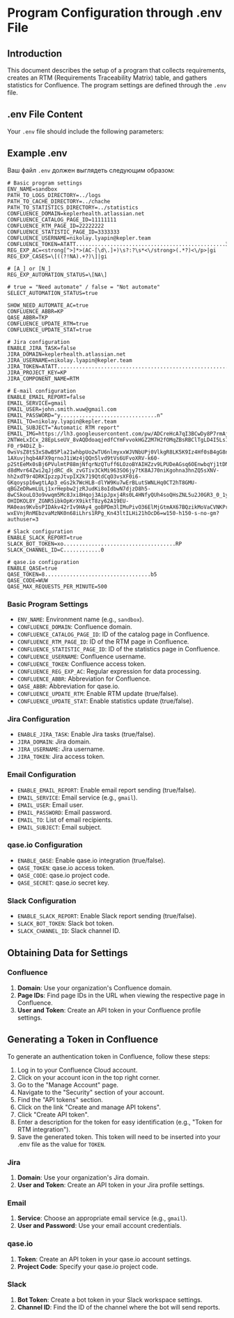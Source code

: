 # Program Configuration through .env File

## Introduction
This document describes the setup of a program that collects requirements, creates an RTM (Requirements Traceability Matrix) table, and gathers statistics for Confluence. The program settings are defined through the `.env` file.

## .env File Content
Your `.env` file should include the following parameters:

## Example .env
Ваш файл `.env` должен выглядеть следующим образом:

```
# Basic program settings
ENV_NAME=sandbox
PATH_TO_LOGS_DIRECTORY=../logs
PATH_TO_CACHE_DIRECTORY=../chache
PATH_TO_STATISTICS_DIRECTORY=../statistics
CONFLUENCE_DOMAIN=keplerhealth.atlassian.net
CONFLUENCE_CATALOG_PAGE_ID=11111111
CONFLUENCE_RTM_PAGE_ID=22222222
CONFLUENCE_STATISTIC_PAGE_ID=3333333
CONFLUENCE_USERNAME=nikolay.lyapin@kepler.team
CONFLUENCE_TOKEN=ATATT................................................35BE
REG_EXP_AC=<strong[^>]*>(AC-[\d\.]+)\s?:?\s*<\/strong>(.*?)<\/p>|gi
REG_EXP_CASES=\[((?!NA).+?)\]|gi

# [A_] or [N_]
REG_EXP_AUTOMATION_STATUS=\[NA\]

# true = "Need automate" / false = "Not automate"
SELECT_AUTOMATION_STATUS=true

SHOW_NEED_AUTOMATE_AC=true
CONFLUENCE_ABBR=KP
QASE_ABBR=TKP
CONFLUENCE_UPDATE_RTM=true
CONFLUENCE_UPDATE_STAT=true

# Jira configuration
ENABLE_JIRA_TASK=false
JIRA_DOMAIN=keplerhealth.atlassian.net
JIRA_USERNAME=nikolay.lyapin@kepler.team
JIRA_TOKEN=ATATT........................................................35BE
JIRA_PROJECT_KEY=KP
JIRA_COMPONENT_NAME=RTM

# E-mail configuration
ENABLE_EMAIL_REPORT=false
EMAIL_SERVICE=gmail
EMAIL_USER=john.smith.wuw@gmail.com
EMAIL_PASSWORD="y...............................n"
EMAIL_TO=nikolay.lyapin@kepler.team
EMAIL_SUBJECT="Automatic RTM report"
EMAIL_IMG=https://lh3.googleusercontent.com/pw/ADCreHcA7qI3BCwDy8P7rmAj1v59lBPym0NjrMY7T2WVYk8dOmb_GTozVf_GaLlPE8Fw3i3Tj15LYKrm4KXclKe4yy-2NTWeLxICx_28EpLseUV_8vAQDdoaqjedfCYmFvvokHGZ2M7H2fOMqZBsRBClTgLD4I5Ls1AQ7fhQ3QctqhXtx3zjayooZ6waAG7i4vFBew-F0_r94DiZ_b-0wsVsZ8tS3xS8wB5Pla21whbpUo2wTU6nlmyxxWJVNbUPj0VlkgR8LK5K9Iz4Hf0sB4gG8nmI3S0nH81TW46Z7a1PS6A9Bgx613OAPCVYSTS1eXpFibpbVIPAVvF3EAC1XzV6gB-1AXuvjhqb4AFX9qrnoJ1iWz4jQQn5lvd9tVs6UFvoXRV-k60-p2StEeMx0sBj6PVulmtP88mjNfqrNzQTuff6LOzoBYAIHZzv9LPUDeAGsq6OEnwbqYj1tDNDNhN6OkEOyDv_Omyjuk0lqpWuHQ-d8dMvr64Zwi2qJjdRC_dk_zvGTiv3CkMi963SO6jy7tK8AJ70niKgohna3hnZQ5sXNV-hh2xdT9r4DRKIpzzpJtvpIX2k719QtdCqO3vsXF0i6-GKqoysp16wgtLAp3_eGs2k7WcHLB-dlYW9Ku7wErBLutSWNLHq0CT2hT8GMU-qBGZeDRwmLULj1xrHepbw2jzRJudKi8oIdbwN7djzD8h5-8wCSkouLO3o9vwqm5Mc8Jxi8Hqoj3AipJpxj4Rs0L4HNfyQUh4soQHsZNL5u2J0GR3_0_1y7Tqipt3-OHIDKOL8Y_ZGNR5ibkOpKrX9iktT8zy62A19EU-MA0eas9KvbsPIDAkv42rIv9HAy4_goBPDm3lIMuPivO36ElMjGtmAX67BQzikMoVaCVNKPrHD2suQrvDBy2ARz4CBlrAbviUkjXMQb66ngPw8F8EnytSFBaXwDvN9LKF_il-wxEVnjRnMEbzvaMzNK0n68iLhrs1RPg_Kn43ltILHi21hOcD6=w150-h150-s-no-gm?authuser=3

# Slack configuration
ENABLE_SLACK_REPORT=true
SLACK_BOT_TOKEN=xo....................................RP
SLACK_CHANNEL_ID=C............0

# qase.io configuration
ENABLE_QASE=true
QASE_TOKEN=8..................................b5
QASE_CODE=WUW
QASE_MAX_REQUESTS_PER_MINUTE=500
```

### Basic Program Settings
- `ENV_NAME`: Environment name (e.g., `sandbox`).
- `CONFLUENCE_DOMAIN`: Confluence domain.
- `CONFLUENCE_CATALOG_PAGE_ID`: ID of the catalog page in Confluence.
- `CONFLUENCE_RTM_PAGE_ID`: ID of the RTM page in Confluence.
- `CONFLUENCE_STATISTIC_PAGE_ID`: ID of the statistics page in Confluence.
- `CONFLUENCE_USERNAME`: Confluence username.
- `CONFLUENCE_TOKEN`: Confluence access token.
- `CONFLUENCE_REG_EXP_AC`: Regular expression for data processing.
- `CONFLUENCE_ABBR`: Abbreviation for Confluence.
- `QASE_ABBR`: Abbreviation for qase.io.
- `CONFLUENCE_UPDATE_RTM`: Enable RTM update (true/false).
- `CONFLUENCE_UPDATE_STAT`: Enable statistics update (true/false).

### Jira Configuration
- `ENABLE_JIRA_TASK`: Enable Jira tasks (true/false).
- `JIRA_DOMAIN`: Jira domain.
- `JIRA_USERNAME`: Jira username.
- `JIRA_TOKEN`: Jira access token.

### Email Configuration
- `ENABLE_EMAIL_REPORT`: Enable email report sending (true/false).
- `EMAIL_SERVICE`: Email service (e.g., `gmail`).
- `EMAIL_USER`: Email user.
- `EMAIL_PASSWORD`: Email password.
- `EMAIL_TO`: List of email recipients.
- `EMAIL_SUBJECT`: Email subject.

### qase.io Configuration
- `ENABLE_QASE`: Enable qase.io integration (true/false).
- `QASE_TOKEN`: qase.io access token.
- `QASE_CODE`: qase.io project code.
- `QASE_SECRET`: qase.io secret key.

### Slack Configuration
- `ENABLE_SLACK_REPORT`: Enable Slack report sending (true/false).
- `SLACK_BOT_TOKEN`: Slack bot token.
- `SLACK_CHANNEL_ID`: Slack channel ID.

## Obtaining Data for Settings

### Confluence
1. **Domain**: Use your organization's Confluence domain.
2. **Page IDs**: Find page IDs in the URL when viewing the respective page in Confluence.
3. **User and Token**: Create an API token in your Confluence profile settings.

## Generating a Token in Confluence

To generate an authentication token in Confluence, follow these steps:

1. Log in to your Confluence Cloud account.
2. Click on your account icon in the top right corner.
3. Go to the "Manage Account" page.
4. Navigate to the "Security" section of your account.
5. Find the "API tokens" section.
6. Click on the link "Create and manage API tokens".
7. Click "Create API token".
8. Enter a description for the token for easy identification (e.g., "Token for RTM integration").
9. Save the generated token. This token will need to be inserted into your .env file as the value for `TOKEN`.


### Jira
1. **Domain**: Use your organization's Jira domain.
2. **User and Token**: Create an API token in your Jira profile settings.

### Email
1. **Service**: Choose an appropriate email service (e.g., `gmail`).
2. **User and Password**: Use your email account credentials.

### qase.io
1. **Token**: Create an API token in your qase.io account settings.
2. **Project Code**: Specify your qase.io project code.

### Slack
1. **Bot Token**: Create a bot token in your Slack workspace settings.
2. **Channel ID**: Find the ID of the channel where the bot will send reports.
